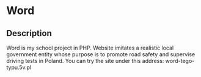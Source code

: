 # Word

## Description

Word is my school project in PHP. Website imitates a realistic local government entity whose purpose is to promote road safety and supervise driving tests in Poland. You can try the site under this address: word-tego-typu.5v.pl
